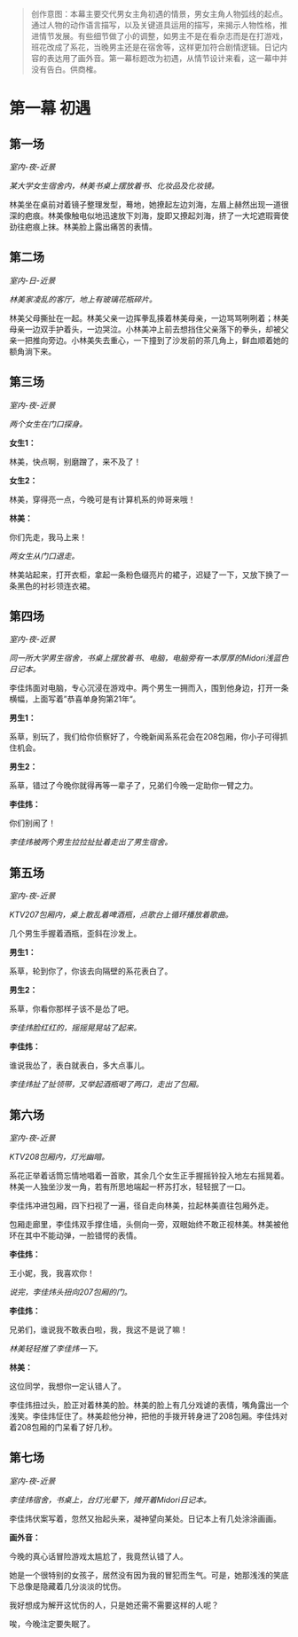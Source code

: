 > 创作意图：本幕主要交代男女主角初遇的情景，男女主角人物弧线的起点。通过人物的动作语言描写，以及关键道具运用的描写，来揭示人物性格，推进情节发展。有些细节做了小的调整，如男主不是在看杂志而是在打游戏，班花改成了系花，当晚男主还是在宿舍等，这样更加符合剧情逻辑。日记内容的表达用了画外音。第一幕标题改为初遇，从情节设计来看，这一幕中并没有告白。供商榷。

# 第一幕  初遇

## 第一场

*室内-夜-近景*

*某大学女生宿舍内，林美书桌上摆放着书、化妆品及化妆镜。*

林美坐在桌前对着镜子整理发型，蓦地，她撩起左边刘海，左眉上赫然出现一道很深的疤痕。林美像触电似地迅速放下刘海，旋即又撩起刘海，挤了一大坨遮瑕膏使劲往疤痕上抹。林美脸上露出痛苦的表情。


## 第二场

*室内-日-近景*

*林美家凌乱的客厅，地上有玻璃花瓶碎片。*

林美父母撕扯在一起。林美父亲一边挥拳乱揍着林美母亲，一边骂骂咧咧着；林美母亲一边双手护着头，一边哭泣。小林美冲上前去想挡住父亲落下的拳头，却被父亲一把推向旁边。小林美失去重心，一下撞到了沙发前的茶几角上，鲜血顺着她的额角淌下来。


## 第三场

*室内-夜-近景*

*两个女生在门口探身。*

**女生1：**

林美，快点啊，别磨蹭了，来不及了！

**女生2：**

林美，穿得亮一点，今晚可是有计算机系的帅哥来哦！

**林美：**

你们先走，我马上来！

*两女生从门口退走。*

林美站起来，打开衣柜，拿起一条粉色缀亮片的裙子，迟疑了一下，又放下换了一条黑色的衬衫领连衣裙。


## 第四场

*室内-夜-近景*

*同一所大学男生宿舍，书桌上摆放着书、电脑，电脑旁有一本厚厚的Midori浅蓝色日记本。*

李佳炜面对电脑，专心沉浸在游戏中。两个男生一拥而入，围到他身边，打开一条横幅，上面写着”恭喜单身狗第21年“。

**男生1：**

系草，别玩了，我们给你侦察好了，今晚新闻系系花会在208包厢，你小子可得抓住机会。

**男生2：**

系草，错过了今晚你就得再等一辈子了，兄弟们今晚一定助你一臂之力。

**李佳炜：**

你们别闹了！

*李佳炜被两个男生拉拉扯扯着走出了男生宿舍。*


## 第五场

*室内-夜-近景*

*KTV207包厢内，桌上散乱着啤酒瓶，点歌台上循环播放着歌曲。*

几个男生手握着酒瓶，歪斜在沙发上。

**男生1：**

系草，轮到你了，你该去向隔壁的系花表白了。

**男生2：**

系草，你看你那样子该不是怂了吧。

 *李佳炜脸红红的，摇摇晃晃站了起来。*

**李佳炜：**

谁说我怂了，表白就表白，多大点事儿。

*李佳炜扯了扯领带，又举起酒瓶喝了两口，走出了包厢。*


## 第六场

*室内-夜-近景*

*KTV208包厢内，灯光幽暗。*

系花正举着话筒忘情地唱着一首歌，其余几个女生正手握摇铃投入地左右摇晃着。林美一人独坐沙发一角，若有所思地端起一杯苏打水，轻轻抿了一口。

李佳炜冲进包厢，四下扫视了一遍，径自走向林美，拉起林美直往包厢外走。

包厢走廊里，李佳炜双手撑住墙，头侧向一旁，双眼始终不敢正视林美。林美被他环在其中不能动弹，一脸错愕的表情。

**李佳炜：**

王小妮，我，我喜欢你！

*说完，李佳炜头扭向207包厢的门。*

**李佳炜：**

兄弟们，谁说我不敢表白啦，我，我这不是说了嘛！

*林美轻轻推了李佳炜一下。*

**林美：**

这位同学，我想你一定认错人了。

李佳炜扭过头，脸正对着林美的脸。林美的脸上有几分戏谑的表情，嘴角露出一个浅笑。李佳炜怔住了。林美趁他分神，把他的手拨开转身进了208包厢。李佳炜对着208包厢的门呆看了好几秒。


## 第七场

*室内-夜-近景*

*李佳炜宿舍，书桌上，台灯光晕下，摊开着Midori日记本。*

李佳炜伏案写着，忽然又抬起头来，凝神望向某处。日记本上有几处涂涂画画。

**画外音：**

今晚的真心话冒险游戏太尴尬了，我竟然认错了人。

她是一个很特别的女孩子，居然没有因为我的冒犯而生气。可是，她那浅浅的笑底下总像是隐藏着几分淡淡的忧伤。

我好想成为解开这忧伤的人，只是她还需不需要这样的人呢？

唉，今晚注定要失眠了。
